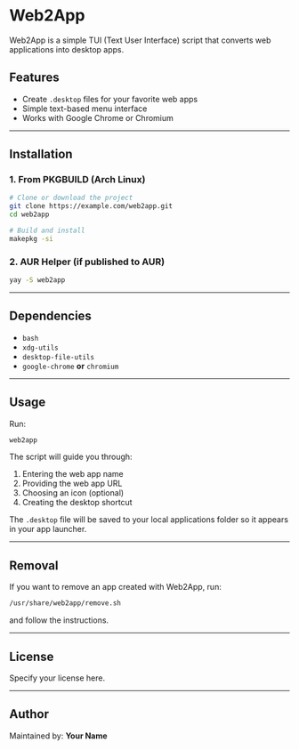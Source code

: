 # Web2App

Web2App is a simple TUI (Text User Interface) script that converts web applications into desktop apps.

## Features
- Create `.desktop` files for your favorite web apps
- Simple text-based menu interface
- Works with Google Chrome or Chromium

---

## Installation

### 1. From PKGBUILD (Arch Linux)
```bash
# Clone or download the project
git clone https://example.com/web2app.git
cd web2app

# Build and install
makepkg -si
```

### 2. AUR Helper (if published to AUR)
```bash
yay -S web2app
```

---

## Dependencies
- `bash`
- `xdg-utils`
- `desktop-file-utils`
- `google-chrome` **or** `chromium`

---

## Usage
Run:
```bash
web2app
```

The script will guide you through:
1. Entering the web app name
2. Providing the web app URL
3. Choosing an icon (optional)
4. Creating the desktop shortcut

The `.desktop` file will be saved to your local applications folder so it appears in your app launcher.

---

## Removal
If you want to remove an app created with Web2App, run:
```bash
/usr/share/web2app/remove.sh
```
and follow the instructions.

---

## License
Specify your license here.

---

## Author
Maintained by: **Your Name**
